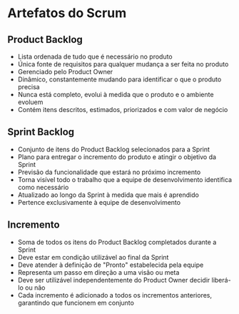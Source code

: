 # Artefatos do Scrum

## Product Backlog
- Lista ordenada de tudo que é necessário no produto
- Única fonte de requisitos para qualquer mudança a ser feita no produto
- Gerenciado pelo Product Owner
- Dinâmico, constantemente mudando para identificar o que o produto precisa
- Nunca está completo, evolui à medida que o produto e o ambiente evoluem
- Contém itens descritos, estimados, priorizados e com valor de negócio

## Sprint Backlog
- Conjunto de itens do Product Backlog selecionados para a Sprint
- Plano para entregar o incremento do produto e atingir o objetivo da Sprint
- Previsão da funcionalidade que estará no próximo incremento
- Torna visível todo o trabalho que a equipe de desenvolvimento identifica como necessário
- Atualizado ao longo da Sprint à medida que mais é aprendido
- Pertence exclusivamente à equipe de desenvolvimento

## Incremento
- Soma de todos os itens do Product Backlog completados durante a Sprint
- Deve estar em condição utilizável ao final da Sprint
- Deve atender à definição de "Pronto" estabelecida pela equipe
- Representa um passo em direção a uma visão ou meta
- Deve ser utilizável independentemente do Product Owner decidir liberá-lo ou não
- Cada incremento é adicionado a todos os incrementos anteriores, garantindo que funcionem em conjunto